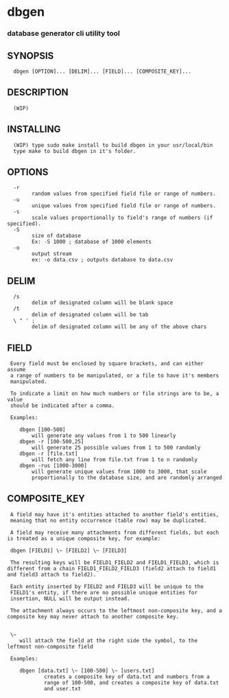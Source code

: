 # dbgen
### database generator cli utility tool

## SYNOPSIS
      dbgen [OPTION]... [DELIM]... [FIELD]... [COMPOSITE_KEY]...

## DESCRIPTION
      (WIP)

## INSTALLING
      (WIP) type sudo make install to build dbgen in your usr/local/bin
      type make to build dbgen in it's folder.

## OPTIONS
      -r
            random values from specified field file or range of numbers.
      -u      
            unique values from specified field file or range of numbers.
      -s      
            scale values proportionally to field's range of numbers (if specified).
      -S
            size of database
            Ex: -S 1000 ; database of 1000 elements
      -o
            output stream
            ex: -o data.csv ; outputs database to data.csv

## DELIM
      /s
            delim of designated column will be blank space
      /t
            delim of designated column will be tab
      \ " ' ;
            delim of designated column will be any of the above chars

## FIELD
     Every field must be enclosed by square brackets, and can either assume 
     a range of numbers to be manipulated, or a file to have it's members 
     manipulated. 

     To indicate a limit on how much numbers or file strings are to be, a value
     should be indicated after a comma.

     Examples:

        dbgen [100-500]
            will generate any values from 1 to 500 linearly
        dbgen -r [100-500,25]
            will generate 25 possible values from 1 to 500 randomly
        dbgen -r [file.txt]
            will fetch any line from file.txt from 1 to n randomly
        dbgen -rus [1000-3000]
            will generate unique values from 1000 to 3000, that scale
            proportionally to the database size, and are randomly arranged

## COMPOSITE_KEY
     A field may have it's entities attached to another field's entities,
     meaning that no entity occurrence (table row) may be duplicated.

     A field may receive many attachments from different fields, but each is treated as a unique composite key, for example:

     dbgen [FIELD1] \~ [FIELD2] \~ [FIELD3]

     The resulting keys will be FIELD1_FIELD2 and FIELD1_FIELD3, which is different from a chain FIELD1_FIELD2_FIELD3 (field2 attach to field1 and field3 attach to field2).

     Each entity inserted by FIELD2 and FIELD3 will be unique to the
     FIELD1's entity, if there are no possible unique entities for
     insertion, NULL will be output instead.
     
     The attachment always occurs to the leftmost non-composite key, and a composite key may never attach to another composite key.


     \~
        will attach the field at the right side the symbol, to the leftmost non-composite field

     Examples:
        
        dbgen [data.txt] \~ [100-500] \~ [users.txt]
                creates a composite key of data.txt and numbers from a
                range of 100-500, and creates a composite key of data.txt
                and user.txt
